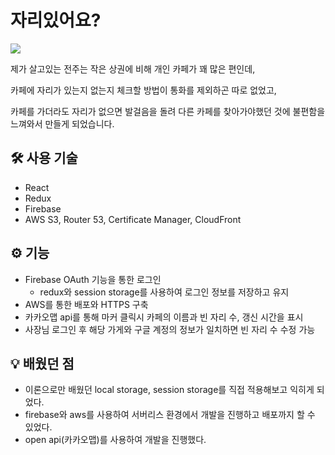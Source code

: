 # 자리있어요?
<img src='https://user-images.githubusercontent.com/79308918/154640655-b4e2a7b4-46a2-4665-9793-9637322c892d.png' style=width:auto />

제가 살고있는 전주는 작은 상권에 비해 개인 카페가 꽤 많은 편인데, 

카페에 자리가 있는지 없는지 체크할 방법이 통화를 제외하곤 따로 없었고, 

카페를 가더라도 자리가 없으면 발걸음을 돌려 다른 카페를 찾아가야했던 것에 불편함을 느껴와서  만들게 되었습니다.


## 🛠️ 사용 기술

- React
- Redux
- Firebase
- AWS S3, Router 53, Certificate Manager, CloudFront

## ⚙ 기능

- Firebase OAuth 기능을 통한 로그인
    - redux와 session storage를 사용하여 로그인 정보를 저장하고 유지
- AWS를 통한 배포와 HTTPS 구축
- 카카오맵 api를 통해 마커 클릭시 카페의 이름과 빈 자리 수, 갱신 시간을 표시
- 사장님 로그인 후 해당 가게와 구글 계정의 정보가 일치하면 빈 자리 수 수정 가능

## 💡 배웠던 점

- 이론으로만 배웠던 local storage, session storage를 직접 적용해보고 익히게 되었다.
- firebase와 aws를 사용하여 서버리스 환경에서 개발을 진행하고 배포까지 할 수 있었다.
- open api(카카오맵)를 사용하여 개발을 진행했다.